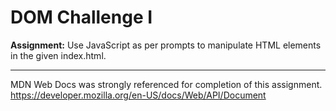 # DOM Challenge I

**Assignment:** Use JavaScript as per prompts to manipulate HTML elements in the given index.html.

---

MDN Web Docs was strongly referenced for completion of this assignment.  
https://developer.mozilla.org/en-US/docs/Web/API/Document
